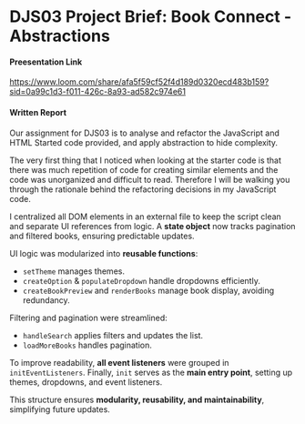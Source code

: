 # DJS03 Project Brief: Book Connect - Abstractions

 #### Preesentation Link
 https://www.loom.com/share/afa5f59cf52f4d189d0320ecd483b159?sid=0a99c1d3-f011-426c-8a93-ad582c974e61

#### Written Report 

Our assignment for DJS03 is to analyse and refactor the JavaScript and HTML Started code provided, and apply abstraction to hide complexity. 

The very first thing that I noticed when looking at the starter code is that there was much repetition of code for creating similar elements and the code was unorganized and difficult to read.  Therefore I will be walking  you through the rationale behind the refactoring decisions in my JavaScript code.

I centralized all DOM elements in an external file to keep the script clean and separate UI references from logic. A **state object** now tracks pagination and filtered books, ensuring predictable updates.

UI logic was modularized into **reusable functions**:

- `setTheme` manages themes.
- `createOption` & `populateDropdown` handle dropdowns efficiently.
- `createBookPreview` and `renderBooks` manage book display, avoiding redundancy.

Filtering and pagination were streamlined:

- `handleSearch` applies filters and updates the list.
- `loadMoreBooks` handles pagination.

To improve readability, **all event listeners** were grouped in `initEventListeners`. Finally, `init` serves as the **main entry point**, setting up themes, dropdowns, and event listeners.

This structure ensures **modularity, reusability, and maintainability**, simplifying future updates.
